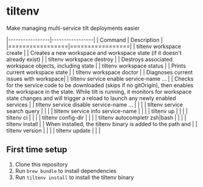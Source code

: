 # tiltenv
Make managing multi-service tilt deployments easier

|-----------------|-----------------|
| Command         | Description     |
|=================|=================|
| tiltenv workspace create |                  | Creates a new workspace and workspace state (if it doesn't already exist) |
| tiltenv workspace destroy |                 | Destroys associated workspace objects, including state |
| tiltenv workspace status |                  | Prints current workspace state |
| tiltenv workspace doctor |                  | Diagnoses current issues with workspace|
| tiltenv service enable service-name ... |   | Checks for the service code to be downloaded (skips if no gitOrigin), then enables the workspace in the state. While tilt is running, it monitors for workspace state changes and will trigger a reload to launch any newly enabled services |
| tiltenv service disable service-name ... |  | |
| tiltenv service search query |              | |
| tiltenv service info service-name |         | |
| tiltenv up |                                | |
| tiltenv ci |                                | |
| tiltenv config-dir |                        | |
| tiltenv autocompletr zsh|bash |             | |
| tiltenv install |                           | When installed, the tiltenv binary is added to the path and  |
| tiltenv version |                           | |
| tiltenv update |                            | |

## First time setup
1. Clone this repository
2. Run `brew bundle` to install dependencies
3. Run `tiltenv install` to install the tiltenv binary
